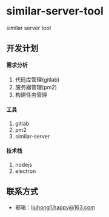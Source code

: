# similar-server-tool

similar server tool

## 开发计划

#### 需求分析

1. 代码库管理(gitlab)
2. 服务器管理(pm2)
3. 构建任务管理

#### 工具

1. gitlab
2. pm2
3. similar-server

#### 技术栈

1. nodejs
2. electron

## 联系方式

- 邮箱：[liuhong1.happy@163.com](mailto:liuhong1.happy@163.com)
